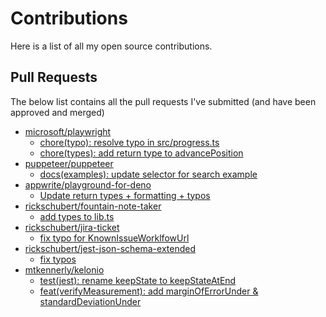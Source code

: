 # Contributions

Here is a list of all my open source contributions.


## Pull Requests

The below list contains all the pull requests I've submitted (and have been approved and merged) 

* [microsoft/playwright](https://github.com/microsoft/playwright)
	* [chore(typo): resolve typo in src/progress.ts](https://github.com/microsoft/playwright/pull/4041)
	* [chore(types): add return type to advancePosition](https://github.com/microsoft/playwright/pull/3961)
* [puppeteer/puppeteer](https://github.com/puppeteer/puppeteer)
	* [docs(examples): update selector for search example](https://github.com/puppeteer/puppeteer/pull/6471)
* [appwrite/playground-for-deno](https://github.com/appwrite/playground-for-deno)
	* [Update return types + formatting + typos](https://github.com/appwrite/playground-for-deno/pull/6)
* [rickschubert/fountain-note-taker](https://github.com/rickschubert/fountain-note-taker)
	* [add types to lib.ts](https://github.com/rickschubert/fountain-note-taker/pull/3)
* [rickschubert/jira-ticket](https://github.com/rickschubert/jira-ticket)
	* [fix typo for KnownIssueWorklfowUrl](https://github.com/rickschubert/jira-ticket/pull/1)
* [rickschubert/jest-json-schema-extended](https://github.com/rickschubert/jest-json-schema-extended)
	* [fix typos](https://github.com/rickschubert/jest-json-schema-extended/pull/9)
* [mtkennerly/kelonio](https://github.com/mtkennerly/kelonio)
	* [test(jest): rename keepState to keepStateAtEnd](https://github.com/mtkennerly/kelonio/pull/2)
	* [feat(verifyMeasurement): add marginOfErrorUnder & standardDeviationUnder](https://github.com/mtkennerly/kelonio/pull/3)
